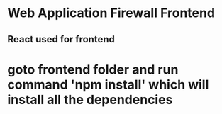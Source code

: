 # Web Application Firewall Frontend

## React used for frontend
# goto frontend folder and run command 'npm install' which will install all the dependencies
